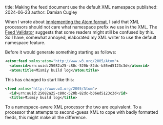 title: Making the feed document use the default XML namespace
published: 2024-06-23
author: Damian Cugley

When I wrote about [implementing the Atom format][1], I said that XML
processors should not care what namespace prefix we use in the XML.
The [Feed Validator] suggests that some readers might still be confused
by this. So I have, somewhat annoyed, elaborated my XML writer to use
the default namespace feature.

Before it would generate something starting as follows:

```xml
<atom:feed xmlns:atom="http://www.w3.org/2005/Atom">
  <atom:id>urn:uuid:25082a25-c80c-520b-82dc-b36ed5123c3d</atom:id>
  <atom:title>Mismiy build log</atom:title>
```

This has changed to start like this:

```xml
<feed xmlns="http://www.w3.org/2005/Atom">
  <id>urn:uuid:25082a25-c80c-520b-82dc-b36ed5123c3d</id>
  <title>Mismiy build log</title>
```

To a namespace-aware XML processor the two are equivalent. To a
processor that attempts to second-guess XML to cope with badly
formatted feeds, this might make all the difference.





[1]: 2024-05-26-atom.html
[Feed Validator]: https://validator.w3.org/feed/
